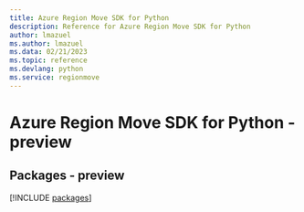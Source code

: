 ```yaml
---
title: Azure Region Move SDK for Python
description: Reference for Azure Region Move SDK for Python
author: lmazuel
ms.author: lmazuel
ms.data: 02/21/2023
ms.topic: reference
ms.devlang: python
ms.service: regionmove
---
```

# Azure Region Move SDK for Python - preview
## Packages - preview
[!INCLUDE [packages](region-move-index.md)]
